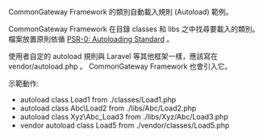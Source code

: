 CommonGateway Framework 的類別自動載入規則 (Autoload) 範例。

CommonGateway Framework 在目錄 classes 和 libs 之中找尋要載入的類別。
檔案放置原則依循 [PSR-0: Autoloading Standard](https://www.php-fig.org/psr/psr-0/) 。

使用者自定的 autoload 規則與 Laravel 等其他框架一樣，應該寫在 vendor/autoload.php 。
CommonGateway Framework 也會引入它。

示範動作:

* autoload class Load1 from ./classes/Load1.php
* autoload class Abc\Load2 from ./libs/Abc/Load2.php
* autoload class Xyz\Abc_Load3 from ./libs/Xyz/Abc/Load3.php
* vendor autoload class Load5 from ./vendor/classes/Load5.php
